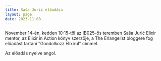 ```yaml
---
title: Saša Jurić előadása
layout: page 
date: 2023-11-08
---
```


November 14-én, kedden 10:15-től az IB025-ös teremben Saša Jurić Elixir mentor, az Elixir in Action könyv
szerzője, a The Erlangelist bloggere fog előadást tartani "Gondolkozz Elixirül" címmel.  

Az előadás nyelve angol.



